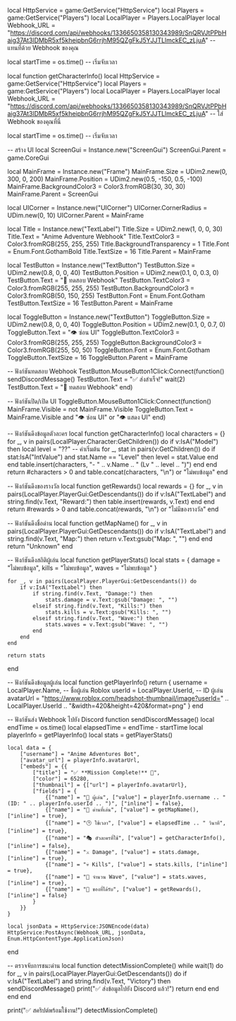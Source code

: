 local HttpService = game:GetService("HttpService")
local Players = game:GetService("Players")
local LocalPlayer = Players.LocalPlayer
local Webhook_URL = "https://discord.com/api/webhooks/1336650358130343989/SnQRVJtPPbHaig37At3lDMbR5xf5kheipbnG6rrjhM95QZgFkJ5YJJTLlmckEC_zLjuA" -- แทนที่ด้วย Webhook ของคุณ

local startTime = os.time() -- เริ่มจับเวลา

local function getCharacterInfo()
local HttpService = game:GetService("HttpService")
local Players = game:GetService("Players")
local LocalPlayer = Players.LocalPlayer
local Webhook_URL = "https://discord.com/api/webhooks/1336650358130343989/SnQRVJtPPbHaig37At3lDMbR5xf5kheipbnG6rrjhM95QZgFkJ5YJJTLlmckEC_zLjuA" -- ใส่ Webhook ของคุณที่นี่

local startTime = os.time() -- เริ่มจับเวลา

-- สร้าง UI
local ScreenGui = Instance.new("ScreenGui")
ScreenGui.Parent = game.CoreGui

local MainFrame = Instance.new("Frame")
MainFrame.Size = UDim2.new(0, 300, 0, 200)
MainFrame.Position = UDim2.new(0.5, -150, 0.5, -100)
MainFrame.BackgroundColor3 = Color3.fromRGB(30, 30, 30)
MainFrame.Parent = ScreenGui

local UICorner = Instance.new("UICorner")
UICorner.CornerRadius = UDim.new(0, 10)
UICorner.Parent = MainFrame

local Title = Instance.new("TextLabel")
Title.Size = UDim2.new(1, 0, 0, 30)
Title.Text = "Anime Adventure Webhook"
Title.TextColor3 = Color3.fromRGB(255, 255, 255)
Title.BackgroundTransparency = 1
Title.Font = Enum.Font.GothamBold
Title.TextSize = 16
Title.Parent = MainFrame

local TestButton = Instance.new("TextButton")
TestButton.Size = UDim2.new(0.8, 0, 0, 40)
TestButton.Position = UDim2.new(0.1, 0, 0.3, 0)
TestButton.Text = "📩 ทดสอบ Webhook"
TestButton.TextColor3 = Color3.fromRGB(255, 255, 255)
TestButton.BackgroundColor3 = Color3.fromRGB(50, 150, 255)
TestButton.Font = Enum.Font.Gotham
TestButton.TextSize = 16
TestButton.Parent = MainFrame

local ToggleButton = Instance.new("TextButton")
ToggleButton.Size = UDim2.new(0.8, 0, 0, 40)
ToggleButton.Position = UDim2.new(0.1, 0, 0.7, 0)
ToggleButton.Text = "👁️ ซ่อน UI"
ToggleButton.TextColor3 = Color3.fromRGB(255, 255, 255)
ToggleButton.BackgroundColor3 = Color3.fromRGB(255, 50, 50)
ToggleButton.Font = Enum.Font.Gotham
ToggleButton.TextSize = 16
ToggleButton.Parent = MainFrame

-- ฟังก์ชันทดสอบ Webhook
TestButton.MouseButton1Click:Connect(function()
    sendDiscordMessage()
    TestButton.Text = "✅ ส่งสำเร็จ!"
    wait(2)
    TestButton.Text = "📩 ทดสอบ Webhook"
end)

-- ฟังก์ชันปิด/เปิด UI
ToggleButton.MouseButton1Click:Connect(function()
    MainFrame.Visible = not MainFrame.Visible
    ToggleButton.Text = MainFrame.Visible and "👁️ ซ่อน UI" or "👁️ แสดง UI"
end)

-- ฟังก์ชันดึงข้อมูลตัวละคร
local function getCharacterInfo()
    local characters = {}
    for _, v in pairs(LocalPlayer.Character:GetChildren()) do
        if v:IsA("Model") then
            local level = "??" -- ค่าเริ่มต้น
            for _, stat in pairs(v:GetChildren()) do
                if stat:IsA("IntValue") and stat.Name == "Level" then
                    level = stat.Value
                end
            end
            table.insert(characters, "- " .. v.Name .. " (Lv " .. level .. ")")
        end
    end
    return #characters > 0 and table.concat(characters, "\n") or "ไม่พบข้อมูล"
end

-- ฟังก์ชันดึงของรางวัล
local function getRewards()
    local rewards = {}
    for _, v in pairs(LocalPlayer.PlayerGui:GetDescendants()) do
        if v:IsA("TextLabel") and string.find(v.Text, "Reward:") then
            table.insert(rewards, v.Text)
        end
    end
    return #rewards > 0 and table.concat(rewards, "\n") or "ไม่มีของรางวัล"
end

-- ฟังก์ชันดึงชื่อด่าน
local function getMapName()
    for _, v in pairs(LocalPlayer.PlayerGui:GetDescendants()) do
        if v:IsA("TextLabel") and string.find(v.Text, "Map:") then
            return v.Text:gsub("Map: ", "")
        end
    end
    return "Unknown"
end

-- ฟังก์ชันดึงสถิติผู้เล่น
local function getPlayerStats()
    local stats = {
        damage = "ไม่พบข้อมูล",
        kills = "ไม่พบข้อมูล",
        waves = "ไม่พบข้อมูล"
    }
    
    for _, v in pairs(LocalPlayer.PlayerGui:GetDescendants()) do
        if v:IsA("TextLabel") then
            if string.find(v.Text, "Damage:") then
                stats.damage = v.Text:gsub("Damage: ", "")
            elseif string.find(v.Text, "Kills:") then
                stats.kills = v.Text:gsub("Kills: ", "")
            elseif string.find(v.Text, "Wave:") then
                stats.waves = v.Text:gsub("Wave: ", "")
            end
        end
    end
    
    return stats
end

-- ฟังก์ชันดึงข้อมูลผู้เล่น
local function getPlayerInfo()
    return {
        username = LocalPlayer.Name, -- ชื่อผู้เล่น Roblox
        userId = LocalPlayer.UserId, -- ID ผู้เล่น
        avatarUrl = "https://www.roblox.com/headshot-thumbnail/image?userId=" .. LocalPlayer.UserId .. "&width=420&height=420&format=png"
    }
end

-- ฟังก์ชันส่ง Webhook ไปยัง Discord
function sendDiscordMessage()
    local endTime = os.time()
    local elapsedTime = endTime - startTime
    local playerInfo = getPlayerInfo()
    local stats = getPlayerStats()

    local data = {
        ["username"] = "Anime Adventures Bot",
        ["avatar_url"] = playerInfo.avatarUrl,
        ["embeds"] = {{
            ["title"] = "✅ **Mission Complete!** 🎉",
            ["color"] = 65280,
            ["thumbnail"] = {["url"] = playerInfo.avatarUrl},
            ["fields"] = {
                {["name"] = "👤 ผู้เล่น", ["value"] = playerInfo.username .. " (ID: " .. playerInfo.userId .. ")", ["inline"] = false},
                {["name"] = "📍 ด่านที่เล่น", ["value"] = getMapName(), ["inline"] = true},
                {["name"] = "🕒 ใช้เวลา", ["value"] = elapsedTime .. " วินาที", ["inline"] = true},
                {["name"] = "🎭 ตัวละครที่ใช้", ["value"] = getCharacterInfo(), ["inline"] = false},
                {["name"] = "⚔️ Damage", ["value"] = stats.damage, ["inline"] = true},
                {["name"] = "💀 Kills", ["value"] = stats.kills, ["inline"] = true},
                {["name"] = "🌊 จำนวน Wave", ["value"] = stats.waves, ["inline"] = true},
                {["name"] = "🎁 ของที่ได้รับ", ["value"] = getRewards(), ["inline"] = false}
            }
        }}
    }

    local jsonData = HttpService:JSONEncode(data)
    HttpService:PostAsync(Webhook_URL, jsonData, Enum.HttpContentType.ApplicationJson)
end

-- ตรวจจับการชนะด่าน
local function detectMissionComplete()
    while wait(1) do
        for _, v in pairs(LocalPlayer.PlayerGui:GetDescendants()) do
            if v:IsA("TextLabel") and string.find(v.Text, "Victory") then
                sendDiscordMessage()
                print("✅ ส่งข้อมูลไปยัง Discord แล้ว!")
                return
            end
        end
    end
end

print("✅ สคริปต์พร้อมใช้งาน!")
detectMissionComplete()
